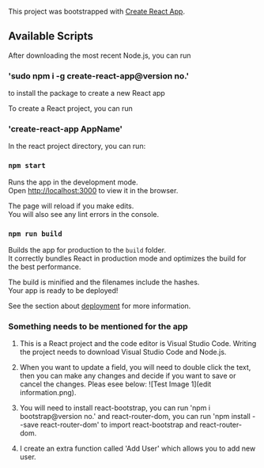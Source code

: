 This project was bootstrapped with [Create React App](https://github.com/facebook/create-react-app).

## Available Scripts

After downloading the most recent Node.js, you can run
### 'sudo npm i -g create-react-app@version no.'
to install the package to create a new React app

To create a React project, you can run
### 'create-react-app AppName'


In the react project directory, you can run:

### `npm start`

Runs the app in the development mode.<br>
Open [http://localhost:3000](http://localhost:3000) to view it in the browser.

The page will reload if you make edits.<br>
You will also see any lint errors in the console.


### `npm run build`

Builds the app for production to the `build` folder.<br>
It correctly bundles React in production mode and optimizes the build for the best performance.

The build is minified and the filenames include the hashes.<br>
Your app is ready to be deployed!

See the section about [deployment](https://facebook.github.io/create-react-app/docs/deployment) for more information.

### Something needs to be mentioned for the app

1. This is a React project and the code editor is Visual Studio Code. Writing the project needs to download Visual Studio Code and Node.js.

2. When you want to update a field, you will need to double click the text, then you can make any changes and decide if you want to save or cancel the changes. Pleas esee below:
![Test Image 1](edit information.png).

3. You will need to install react-bootstrap, you can run 'npm i bootstrap@version no.'
and react-router-dom, you can run 'npm install --save react-router-dom' to import react-bootstrap and react-router-dom.

4. I create an extra function called 'Add User' which allows you to add new user.

